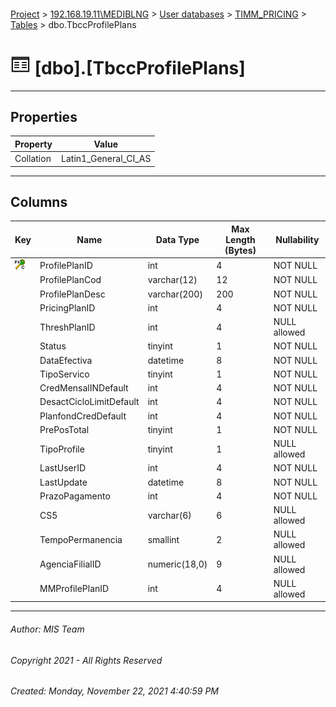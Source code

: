 #### 

[Project](../../../../index.md) > [192.168.19.11\\MEDIBLNG](../../../index.md) > [User databases](../../index.md) > [TIMM_PRICING](../index.md) > [Tables](Tables.md) > dbo.TbccProfilePlans

# ![Tables](../../../../Images/Table32.png) [dbo].[TbccProfilePlans]

---

## <a name="#properties"></a>Properties

| Property | Value |
|---|---|
| Collation | Latin1_General_CI_AS |


---

## <a name="#columns"></a>Columns

| Key | Name | Data Type | Max Length (Bytes) | Nullability |
|---|---|---|---|---|
| [![Cluster Primary Key PK_TbccProfilePlans: ProfilePlanID](../../../../Images/pkcluster.png)](#indexes) | ProfilePlanID | int | 4 | NOT NULL |
|  | ProfilePlanCod | varchar(12) | 12 | NOT NULL |
|  | ProfilePlanDesc | varchar(200) | 200 | NOT NULL |
|  | PricingPlanID | int | 4 | NOT NULL |
|  | ThreshPlanID | int | 4 | NULL allowed |
|  | Status | tinyint | 1 | NOT NULL |
|  | DataEfectiva | datetime | 8 | NOT NULL |
|  | TipoServico | tinyint | 1 | NOT NULL |
|  | CredMensalINDefault | int | 4 | NOT NULL |
|  | DesactCicloLimitDefault | int | 4 | NOT NULL |
|  | PlanfondCredDefault | int | 4 | NOT NULL |
|  | PrePosTotal | tinyint | 1 | NOT NULL |
|  | TipoProfile | tinyint | 1 | NULL allowed |
|  | LastUserID | int | 4 | NOT NULL |
|  | LastUpdate | datetime | 8 | NOT NULL |
|  | PrazoPagamento | int | 4 | NOT NULL |
|  | CS5 | varchar(6) | 6 | NULL allowed |
|  | TempoPermanencia | smallint | 2 | NULL allowed |
|  | AgenciaFilialID | numeric(18,0) | 9 | NULL allowed |
|  | MMProfilePlanID | int | 4 | NULL allowed |


---

###### Author:  MIS Team

###### Copyright 2021 - All Rights Reserved

###### Created: Monday, November 22, 2021 4:40:59 PM

